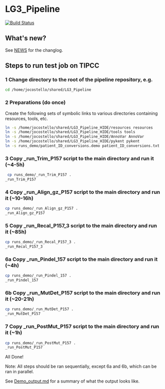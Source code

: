 # LG3_Pipeline

[![Build Status](https://travis-ci.org/UCSF-Costello-Lab/LG3_Pipeline.svg?branch=develop)](https://travis-ci.org/UCSF-Costello-Lab/LG3_Pipeline)


## What's new?

See [NEWS](NEWS.md) for the changlog.




## Steps to run test job on TIPCC

### 1 Change directory to the root of the pipeline repository, e.g.

```sh
cd /home/jocostello/shared/LG3_Pipeline
```

### 2 Preparations (do once)

Create the following sets of symbolic links to various directories containing resources, tools, etc.

```sh
ln -s /home/jocostello/shared/LG3_Pipeline_HIDE/resources resources
ln -s /home/jocostello/shared/LG3_Pipeline_HIDE/tools tools
ln -s /home/jocostello/shared/LG3_Pipeline_HIDE/AnnoVar AnnoVar
ln -s /home/jocostello/shared/LG3_Pipeline_HIDE/pykent pykent
ln -s runs_demo/patient_ID_conversions.demo patient_ID_conversions.txt
```

### 3 Copy _run_Trim_P157 script to the main directory and run it (~4-5h)

``` sh
 cp runs_demo/_run_Trim_P157 .
_run_Trim_P157
```

### 4 Copy _run_Align_gz_P157 script to the main directory and run it (~10-16h)

```sh
cp runs_demo/_run_Align_gz_P157 .
_run_Align_gz_P157
```

### 5 Copy _run_Recal_P157_3 script to the main directory and run it (~85h)

```sh
cp runs_demo/_run_Recal_P157_3 .
_run_Recal_P157_3
```

### 6a Copy _run_Pindel_157 script to the main directory and run it (~4h)

```sh
cp runs_demo/_run_Pindel_157 .
_run_Pindel_157
```

### 6b Copy _run_MutDet_P157 script to the main directory and run it (~20-21h)

```sh
cp runs_demo/_run_MutDet_P157 .
_run_MutDet_P157
```
   
### 7 Copy _run_PostMut_P157 script to the main directory and run it (~1h)

```sh
cp runs_demo/_run_PostMut_P157 .
_run_PostMut_P157
```

All Done!

Note: All steps should be ran sequentially, except 6a and 6b, which can be ran in parallel.


See [Demo_output.md](Demo_output.md) for a summary of what the output looks like.
